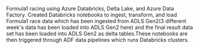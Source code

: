 Formula1 racing using Azure Databricks, Delta Lake, and Azure Data Factory.
Created Databricks notebooks to ingest, transform, and load Formula1 race data which has been ingested from ADLS Gen2(3 different week's data has been loaded into ADLS Gen2 here) and the final result data set has been loaded into ADLS Gen2 as delta tables.These notebooks are then triggered through ADF data pipelines which runs Databricks clusters.
